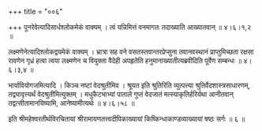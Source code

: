 +++
title = "००६"

+++
पुनरेवेत्यादिसार्धश्लोकमेकं वाक्यम् । त्वं यन्निमित्तं वनमागतः तदाख्याति आख्यातवान्  ॥  ४।६।१,२  ॥   

  

लक्ष्मणेनेत्यादिश्लोकद्वयमेकं वाक्यम् । भ्रात्रा सह वने वसतस्तवान्तरप्रेप्सुना तवानवस्थानं प्राप्तुमिच्छता रक्षसा रावणेन गृध्रं हत्वा त्वया लक्ष्मणेन च वियुक्ता वैदेही अपहृतेति हनुमानाख्यातीत्यब्रवीदिति पूर्वेण सम्बन्धः  ॥  ४।६।३,४  ॥   

  

भार्यावियोगजमित्यादि । किञ्च नष्टां वेदश्रुतीमिव । श्रूयत इति श्रुतिरिति व्युत्पत्त्या श्रुतिर्वेदशास्त्रसाधारणम्, तद्व्यावृत्त्यर्थं वेदश्रुतीमित्युक्तम् । मधुकैटभाभ्यां पाताले गुप्तं वेदजातं मत्स्याकृतिर्हरिर्यथा आनीतवान् तद्वत्सीतामानयिष्यामि, आनेष्यामीत्यर्थः  ॥  ४।६।५८  ॥   

  

इति श्रीमहेश्वरतीर्थविरचितायां श्रीरामायणतत्त्वदीपिकाख्यायां किष्किन्धाकाण्डव्याख्यायां षष्ठः सर्गः  ॥  ६  ॥   

  

